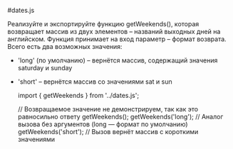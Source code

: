 #dates.js

Реализуйте и экспортируйте функцию getWeekends(), которая возвращает массив из двух элементов – названий выходных дней на английском. Функция принимает на вход параметр – формат возврата. Всего есть два возможных значения:
* 'long' (по умолчанию) – вернётся массив, содержащий значения saturday и sunday
* 'short' – вернётся массив со значениями sat и sun

    import { getWeekends } from '../dates.js';
    
    // Возвращаемое значение не демонстрируем, так как это равносильно ответу
    getWeekends();
    getWeekends('long'); // Аналог вызова без аргументов (long — формат по умолчанию)
    getWeekends('short'); // Вызов вернёт массив с короткими значениями
